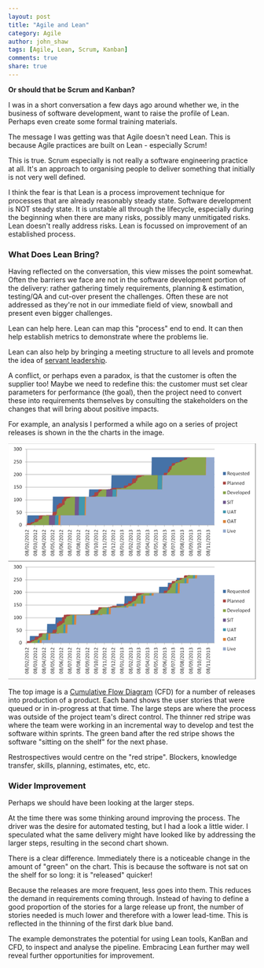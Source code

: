 ```yaml
---
layout: post
title: "Agile and Lean"
category: Agile
author: john_shaw
tags: [Agile, Lean, Scrum, Kanban]
comments: true
share: true
---
```


__Or should that be Scrum and Kanban?__

I was in a short conversation a few days ago around whether we, in the business of software development, want to raise the profile of Lean. Perhaps even create some formal training materials.

The message I was getting was that Agile doesn't need Lean. This is because Agile practices are built on Lean - especially Scrum!

This is true. Scrum especially is not really a software engineering practice at all. It's an approach to organising people to deliver something that initially is not very well defined.

I think the fear is that Lean is a process improvement technique for processes that are already reasonably steady state. Software development is NOT steady state. It is unstable all through the lifecycle, especially during the beginning when there are many risks, possibly many unmitigated risks. Lean doesn't really address risks. Lean is focussed on improvement of an established process.

### What Does Lean Bring?

Having reflected on the conversation, this view misses the point somewhat. Often the barriers we face are not in the software development portion of the delivery: rather gathering timely requirements, planning & estimation, testing/QA and cut-over present the challenges. Often these are not addressed as they're not in our immediate field of view, snowball and present even bigger challenges.

Lean can help here. Lean can map this "process" end to end. It can then help establish metrics to demonstrate where the problems lie.

Lean can also help by bringing a meeting structure to all levels and promote the idea of [servant leadership](https://greenleaf.org/what-is-servant-leadership/).

A conflict, or perhaps even a paradox, is that the customer is often the supplier too! Maybe we need to redefine this: the customer must set clear parameters for performance (the goal), then the project need to convert these into requirements themselves by consulting the stakeholders on the changes that will bring about positive impacts.

For example, an analysis I performed a while ago on a series of project releases is shown in the the charts in the image.

![Example of a Cumulative Flow Diagram](/images/2014-10-22-agile-v-lean/CFD.png)

The top image is a [Cumulative Flow Diagram](http://www.slideshare.net/yyeret/explaining-cumulative-flow-diagrams-cfd) (CFD) for a number of releases into production of a product. Each band shows the user stories that were queued or in in-progress at that time. The large steps are where the process was outside of the project team's direct control. The thinner red stripe was where the team were working in an incremental way to develop and test the software within sprints. The green band after the red stripe shows the software "sitting on the shelf" for the next phase.

Restrospectives would centre on the "red stripe". Blockers, knowledge transfer, skills, planning, estimates, etc, etc.

### Wider Improvement

Perhaps we should have been looking at the larger steps.

At the time there was some thinking around improving the process. The driver was the desire for automated testing, but I had a look a little wider. I speculated what the same delivery might have looked like by addressing the larger steps, resulting in the second chart shown.

There is a clear difference. Immediately there is a noticeable change in the amount of "green" on the chart. This is because the software is not sat on the shelf for so long: it is "released" quicker!

Because the releases are more frequent, less goes into them. This reduces the demand in requirements coming through. Instead of having to define a good proportion of the stories for a large release up front, the number of stories needed is much lower and therefore with a lower lead-time. This is reflected in the thinning of the first dark blue band.

The example demonstrates the potential for using Lean tools, KanBan and CFD, to inspect and analyse the pipeline. Embracing Lean further may well reveal further opportunities for improvement.
